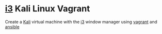 # [i3](https://i3wm.org/) Kali Linux Vagrant

Create a [Kali](https://www.kali.org/) virtual machine with the
[i3](https://i3wm.org) window manager using [vagrant](https://www.vagrantup.com)
and [ansible](https://www.ansible.com)
